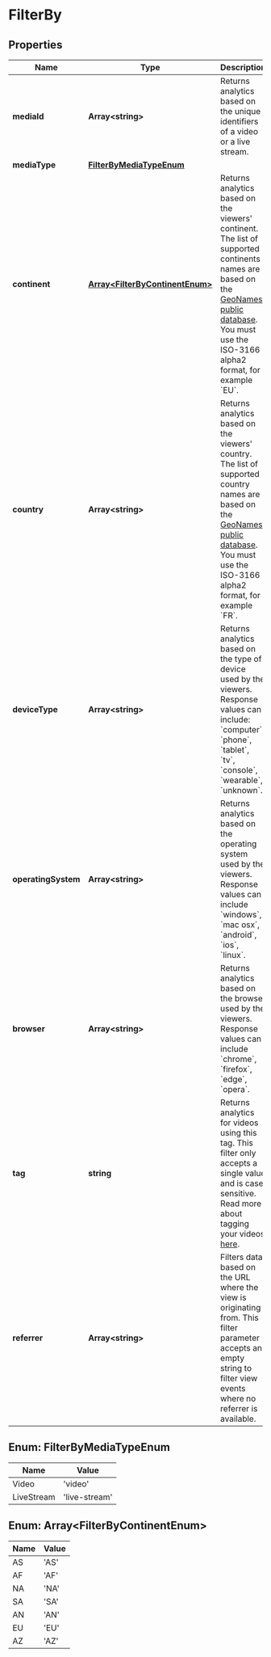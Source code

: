 
# FilterBy

## Properties

Name | Type | Description | Notes
------------ | ------------- | ------------- | -------------
**mediaId** | **Array&lt;string&gt;** | Returns analytics based on the unique identifiers of a video or a live stream. |  [optional]
**mediaType** | [**FilterByMediaTypeEnum**](#FilterByMediaTypeEnum) |  |  [optional]
**continent** | [**Array&lt;FilterByContinentEnum&gt;**](#Array&lt;FilterByContinentEnum&gt;) | Returns analytics based on the viewers&#39; continent. The list of supported continents names are based on the [GeoNames public database](https://www.geonames.org/countries/). You must use the ISO-3166 alpha2 format, for example &#x60;EU&#x60;. |  [optional]
**country** | **Array&lt;string&gt;** | Returns analytics based on the viewers&#39; country. The list of supported country names are based on the [GeoNames public database](https://www.geonames.org/countries/). You must use the ISO-3166 alpha2 format, for example &#x60;FR&#x60;. |  [optional]
**deviceType** | **Array&lt;string&gt;** | Returns analytics based on the type of device used by the viewers. Response values can include: &#x60;computer&#x60;, &#x60;phone&#x60;, &#x60;tablet&#x60;, &#x60;tv&#x60;, &#x60;console&#x60;, &#x60;wearable&#x60;, &#x60;unknown&#x60;. |  [optional]
**operatingSystem** | **Array&lt;string&gt;** | Returns analytics based on the operating system used by the viewers. Response values can include &#x60;windows&#x60;, &#x60;mac osx&#x60;, &#x60;android&#x60;, &#x60;ios&#x60;, &#x60;linux&#x60;. |  [optional]
**browser** | **Array&lt;string&gt;** | Returns analytics based on the browser used by the viewers. Response values can include &#x60;chrome&#x60;, &#x60;firefox&#x60;, &#x60;edge&#x60;, &#x60;opera&#x60;. |  [optional]
**tag** | **string** | Returns analytics for videos using this tag. This filter only accepts a single value and is case sensitive. Read more about tagging your videos [here](https://docs.api.video/vod/tags-metadata). |  [optional]
**referrer** | **Array&lt;string&gt;** | Filters data based on the URL where the view is originating from. This filter parameter accepts an empty string to filter view events where no referrer is available. |  [optional]



## Enum: FilterByMediaTypeEnum

Name | Value
---- | -----
Video | &#39;video&#39;
LiveStream | &#39;live-stream&#39;



## Enum: Array&lt;FilterByContinentEnum&gt;

Name | Value
---- | -----
AS | &#39;AS&#39;
AF | &#39;AF&#39;
NA | &#39;NA&#39;
SA | &#39;SA&#39;
AN | &#39;AN&#39;
EU | &#39;EU&#39;
AZ | &#39;AZ&#39;



